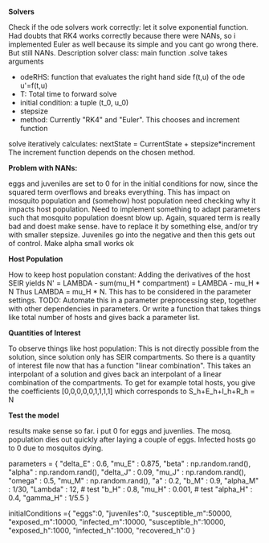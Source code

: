 **Solvers**

Check if the ode solvers work correctly: let it solve exponential function.
Had doubts that RK4 works correctly because there were NANs, so i implemented Euler as well because its simple and you cant go wrong there. But still NANs.
Description solver class:
main function .solve takes arguments 
* odeRHS: function that evaluates the right hand side f(t,u) of the ode u'=f(t,u)
* T: Total time to forward solve
* initial condition: a tuple (t_0, u_0)
* stepsize
* method: Currently "RK4" and "Euler". This chooses and increment function

solve iteratively calculates: nextState = CurrentState + stepsize*increment
The increment function depends on the chosen method.


**Problem with NANs:**

eggs and juveniles are set to 0 for in the initial conditions for now, since the squared term overflows and breaks everything. This has impact on mosquito population and (somehow) host population
need checking why it impacts host population. Need to implement something to adapt parameters such that mosquito population doesnt blow up.
Again, squared term is really bad and doest make sense. have to replace it by something else, and/or try with smaller 
stepsize. Juveniles go into the negative and then this gets out of control. Make alpha small works ok


**Host Population**

How to keep host population constant: Adding the derivatives of the host SEIR yields N' = LAMBDA - sum(mu_H * compartment) = LAMBDA - mu_H * N
Thus LAMBDA = mu_H * N. This has to be considered in the parameter settings. TODO: Automate this in a parameter preprocessing step, together with other dependencies in parameters. 
Or write a function that takes things like total number of hosts and gives back a parameter list.

**Quantities of Interest**

To observe things like host population: This is not directly possible from the solution, since solution only has SEIR compartments. 
So there is a quantity of interest file now that has a function "linear combination". This takes an interpolant of a solution and gives back an interpolant of a linear
combination of the compartments.
To get for example total hosts, you give the coefficients [0,0,0,0,0,1,1,1,1] which corresponds to S_h+E_h+I_h+R_h = N

**Test the model**

results make sense so far. i put 0 for eggs and juvenlies. The mosq. population dies out quickly after laying a couple of eggs. 
Infected hosts go to 0 due to mosquitos dying.

parameters = {
    "delta_E" : 0.6,
    "mu_E" : 0.875,
    "beta" : np.random.rand(),
    "alpha" : np.random.rand(),
    "delta_J" : 0.09,
    "mu_J" : np.random.rand(),
    "omega" : 0.5,
    "mu_M" : np.random.rand(),
    "a" : 0.2,
    "b_M" : 0.9,
    "alpha_M" : 1/30,
    "Lambda" : 12, # test
    "b_H" : 0.8,
    "mu_H" : 0.001, # test
    "alpha_H" : 0.4,
    "gamma_H" : 1/5.5
}

initialConditions ={
    "eggs":0,
    "juveniles":0,
    "susceptible_m":50000,
    "exposed_m":10000,
    "infected_m":10000,
    "susceptible_h":10000,
    "exposed_h":1000,
    "infected_h":1000,
    "recovered_h":0
}
